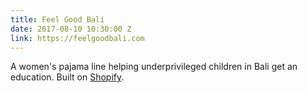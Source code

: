 ```yaml
---
title: Feel Good Bali
date: 2017-08-10 10:30:00 Z
link: https://feelgoodbali.com
---
```


A women's pajama line helping underprivileged children in Bali get an education. Built on [Shopify](https://whosdustin.com/shopify).
